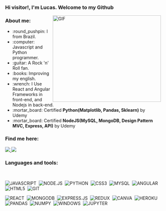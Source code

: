 ### Hi visitor!, I'm Lucas. Welcome to my Github

<img align="right" alt="GIF" src="Documentos/Prints/escritorio.gif" width="350" height="280" />

### About me:
  
  <ul>
    <li> :round_pushpin: I from Brazil.</li>
    <li> :computer: Javascript and Python programmer.</li>
    <li> :guitar: A Rock 'n' Roll fan.</li>
    <li> :books: Improving my english.</li>
    <li> :wrench: I Use React and Angular Frameworks in front-end, and Nodejs in back-end.</li>
    <li> :mortar_board: Certified <b>Python(Matplotlib, Pandas, Sklearn)</b> by Udemy</li>
    <li> :mortar_board: Certified <b>NodeJS(MySQL, MongoDB, Design Pattern MVC, Express, API)</b> by Udemy</li>
  </ul>

### Find me here:

  <a href="https://www.linkedin.com/in/jos%C3%A9-lucas-freitas-8ba524150/" alt="Linkedin">
    <img src="https://img.shields.io/badge/LinkedIn-0077B5?style=for-the-badge&logo=linkedin&logoColor=white" />
  </a>
  
  <a href="https://www.instagram.com/jlucasgf/?hl=pt-br" alt="Instagram">
    <img src="https://img.shields.io/badge/Instagram-E4405F?style=for-the-badge&logo=instagram&logoColor=white"/>
  </a>

</br>

### Languages and tools:

</br>


![JAVASCRIPT](https://img.shields.io/badge/JavaScript-F7DF1E?style=for-the-badge&logo=javascript&logoColor=black)&nbsp;
![NODE.JS](https://img.shields.io/badge/Node.js-43853D?style=for-the-badge&logo=node.js&logoColor=white)&nbsp;
![PYTHON](https://img.shields.io/badge/Python-3776AB?style=for-the-badge&logo=python&logoColor=white)&nbsp;
![CSS3](https://img.shields.io/badge/CSS3-1572B6?style=for-the-badge&logo=css3&logoColor=white)&nbsp;
![MYSQL](https://img.shields.io/badge/MySQL-316192?style=for-the-badge&logo=mysql&logoColor=white)&nbsp;
![ANGULAR](https://img.shields.io/badge/Angular-DD0031?style=for-the-badge&logo=angular&logoColor=white)&nbsp;
![HTML5](https://img.shields.io/badge/HTML5-E34F26?style=for-the-badge&logo=html5&logoColor=white)&nbsp;
![GIT](https://img.shields.io/badge/Git-F05032?style=for-the-badge&logo=git&logoColor=white)&nbsp;

![REACT](https://img.shields.io/badge/React-F7DF1E?style=for-the-badge&logo=react&logoColor=black)&nbsp;
![MONGODB](https://img.shields.io/badge/MongoDB-43853D?style=for-the-badge&logo=mongodb&logoColor=white)&nbsp;
![EXPRESS.JS](https://img.shields.io/badge/Express.js-43853D?style=for-the-badge&logo=express.js&logoColor=white)&nbsp;
![REDUX](https://img.shields.io/badge/Redux-43853D?style=for-the-badge&logo=redux&logoColor=white)&nbsp;
![CANVA](https://img.shields.io/badge/Canva-43853D?style=for-the-badge&logo=canva&logoColor=white)&nbsp;
![HEROKU](https://img.shields.io/badge/Heroku-43853D?style=for-the-badge&logo=heroku&logoColor=white)&nbsp;
![PANDAS](https://img.shields.io/badge/Pandas-43853D?style=for-the-badge&logo=pandas&logoColor=white)&nbsp;
![NUMPY](https://img.shields.io/badge/Numpy-43853D?style=for-the-badge&logo=numpy&logoColor=white)&nbsp;
![WINDOWS](https://img.shields.io/badge/Windows-43853D?style=for-the-badge&logo=windows&logoColor=white)&nbsp;
![JUPYTER](https://img.shields.io/badge/Jupyter-43853D?style=for-the-badge&logo=jupyter&logoColor=white)&nbsp;

</br>
